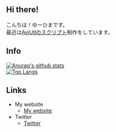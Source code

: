 ## Hi there!
こんちは！ゆーひまです。<br />
最近は<u>AviUtlのスクリプト</u>制作をしています。

## Info
[![Anurag's github stats](https://github-readme-stats.vercel.app/api?username=yuhima03)](./) <br />
[![Top Langs](https://github-readme-stats.vercel.app/api/top-langs/?username=yuhima03&layout=compact)](./)

## Links
* My website
  * [My website](https://www.yuhima.net/profile)
* Twitter
  * [Twitter](https://twitter.com/yuhima_03)

<!--
Edited by YuHima
Leatest 2020-12-13
-->
